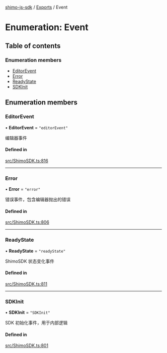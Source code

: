 [shimo-js-sdk](../README.md) / [Exports](../modules.md) / Event

# Enumeration: Event

## Table of contents

### Enumeration members

- [EditorEvent](Event.md#editorevent)
- [Error](Event.md#error)
- [ReadyState](Event.md#readystate)
- [SDKInit](Event.md#sdkinit)

## Enumeration members

### EditorEvent

• **EditorEvent** = `"editorEvent"`

编辑器事件

#### Defined in

[src/ShimoSDK.ts:816](https://github.com/shimohq/shimo-js-sdk/blob/4cabcb1/src/ShimoSDK.ts#L816)

___

### Error

• **Error** = `"error"`

错误事件，包含编辑器抛出的错误

#### Defined in

[src/ShimoSDK.ts:806](https://github.com/shimohq/shimo-js-sdk/blob/4cabcb1/src/ShimoSDK.ts#L806)

___

### ReadyState

• **ReadyState** = `"readyState"`

ShimoSDK 状态变化事件

#### Defined in

[src/ShimoSDK.ts:811](https://github.com/shimohq/shimo-js-sdk/blob/4cabcb1/src/ShimoSDK.ts#L811)

___

### SDKInit

• **SDKInit** = `"SDKInit"`

SDK 初始化事件，用于内部逻辑

#### Defined in

[src/ShimoSDK.ts:801](https://github.com/shimohq/shimo-js-sdk/blob/4cabcb1/src/ShimoSDK.ts#L801)
